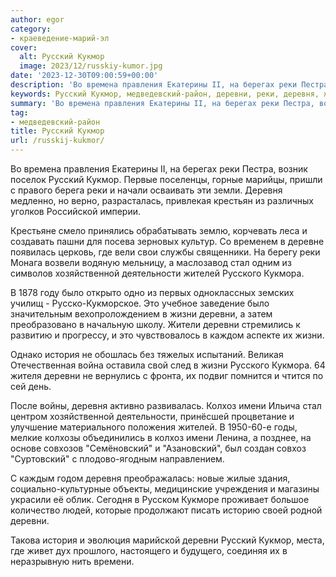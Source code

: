 ```yaml
---
author: egor
category:
- краеведение-марий-эл
cover:
  alt: Русский Кукмор
  image: 2023/12/russkiy-kumor.jpg
date: '2023-12-30T09:00:59+00:00'
description: 'Во времена правления Екатерины II, на берегах реки Пестра, возник поселок Русский Кукмор. Первые поселенцы, горные марийцы, пришли с правого берега реки и...'
keywords: Русский Кукмор, медведевский-район, деревни, реки, деревня, жизни, русский, кукмор, стал, хозяйственной, деятельности, жителей, русского, кукмора, это, история, колхоз
summary: 'Во времена правления Екатерины II, на берегах реки Пестра, возник поселок Русский Кукмор. Первые поселенцы, горные марийцы, пришли с правого берега реки и...'
tag:
- медведевский-район
title: Русский Кукмор
url: /russkij-kukmor/
---
```


Во времена правления Екатерины II, на берегах реки Пестра, возник поселок Русский Кукмор. Первые поселенцы, горные марийцы, пришли с правого берега реки и начали осваивать эти земли. Деревня медленно, но верно, разрасталась, привлекая крестьян из различных уголков Российской империи.

Крестьяне смело принялись обрабатывать землю, корчевать леса и создавать пашни для посева зерновых культур. Со временем в деревне появилась церковь, где вели свои службы священники. На берегу реки Монага возвели водяную мельницу, а маслозавод стал одним из символов хозяйственной деятельности жителей Русского Кукмора.

В 1878 году было открыто одно из первых одноклассных земских училищ - Русско-Кукморское. Это учебное заведение было значительным вехопролождением в жизни деревни, а затем преобразовано в начальную школу. Жители деревни стремились к развитию и прогрессу, и это чувствовалось в каждом аспекте их жизни.

Однако история не обошлась без тяжелых испытаний. Великая Отечественная война оставила свой след в жизни Русского Кукмора. 64 жителя деревни не вернулись с фронта, их подвиг помнится и чтится по сей день.

После войны, деревня активно развивалась. Колхоз имени Ильича стал центром хозяйственной деятельности, принёсшей процветание и улучшение материального положения жителей. В 1950-60-е годы, мелкие колхозы объединились в колхоз имени Ленина, а позднее, на основе совхозов "Семёновский" и "Азановский", был создан совхоз "Суртовский" с плодово-ягодным направлением.

С каждым годом деревня преображалась: новые жилые здания, социально-культурные объекты, медицинские учреждения и магазины украсили её облик. Сегодня в Русском Кукморе проживает большое количество людей, которые продолжают писать историю своей родной деревни.

Такова история и эволюция марийской деревни Русский Кукмор, места, где живет дух прошлого, настоящего и будущего, соединяя их в неразрывную нить времени.